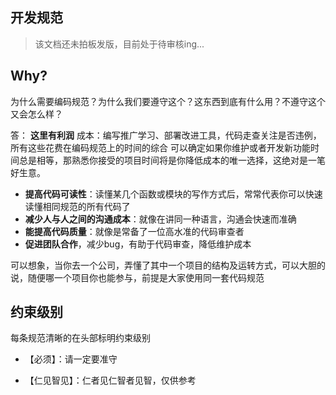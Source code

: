 ## 开发规范

> 该文档还未拍板发版，目前处于待审核ing...

## Why?
为什么需要编码规范？为什么我们要遵守这个？这东西到底有什么用？不遵守这个又会怎么样？

答：
**这里有利润**
成本：编写推广学习、部署改进工具，代码走查关注是否违例，所有这些花费在编码规范上的时间的综合
可以确定如果你维护或者开发新功能时间总是相等，那熟悉你接受的项目时间将是你降低成本的唯一选择，这绝对是一笔好生意。

- **提高代码可读性**：读懂某几个函数或模块的写作方式后，常常代表你可以快速读懂相同规范的所有代码了
- **减少人与人之间的沟通成本**：就像在讲同一种语言，沟通会快速而准确
- **能提高代码质量**：就像是常备了一位高水准的代码审查者
- **促进团队合作**，减少bug，有助于代码审查，降低维护成本

可以想象，当你去一个公司，弄懂了其中一个项目的结构及运转方式，可以大胆的说，随便哪一个项目你也能参与，前提是大家使用同一套代码规范

## 约束级别
每条规范清晰的在头部标明约束级别
- 【必须】：请一定要准守

- 【仁见智见】：仁者见仁智者见智，仅供参考
